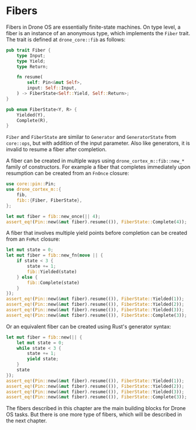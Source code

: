# Fibers

Fibers in Drone OS are essentially finite-state machines. On type level, a fiber
is an instance of an anonymous type, which implements the `Fiber` trait. The
trait is defined at `drone_core::fib` as follows:

```rust
pub trait Fiber {
    type Input;
    type Yield;
    type Return;

    fn resume(
        self: Pin<&mut Self>,
        input: Self::Input,
    ) -> FiberState<Self::Yield, Self::Return>;
}

pub enum FiberState<Y, R> {
    Yielded(Y),
    Complete(R),
}
```

`Fiber` and `FiberState` are similar to `Generator` and `GeneratorState` from
`core::ops`, but with addition of the input parameter. Also like generators, it
is invalid to resume a fiber after completion.

A fiber can be created in multiple ways using `drone_cortex_m::fib::new_*`
family of constructors. For example a fiber that completes immediately upon
resumption can be created from an `FnOnce` closure:

```rust
use core::pin::Pin;
use drone_cortex_m::{
    fib,
    fib::{Fiber, FiberState},
};

let mut fiber = fib::new_once(|| 4);
assert_eq!(Pin::new(&mut fiber).resume(()), FiberState::Complete(4));
```

A fiber that involves multiple yield points before completion can be created
from an `FnMut` closure:

```rust
let mut state = 0;
let mut fiber = fib::new_fn(move || {
    if state < 3 {
        state += 1;
        fib::Yielded(state)
    } else {
        fib::Complete(state)
    }
});
assert_eq!(Pin::new(&mut fiber).resume(()), FiberState::Yielded(1));
assert_eq!(Pin::new(&mut fiber).resume(()), FiberState::Yielded(2));
assert_eq!(Pin::new(&mut fiber).resume(()), FiberState::Yielded(3));
assert_eq!(Pin::new(&mut fiber).resume(()), FiberState::Complete(3));
```

Or an equivalent fiber can be created using Rust's generator syntax:

```rust
let mut fiber = fib::new(|| {
    let mut state = 0;
    while state < 3 {
        state += 1;
        yield state;
    }
    state
});
assert_eq!(Pin::new(&mut fiber).resume(()), FiberState::Yielded(1));
assert_eq!(Pin::new(&mut fiber).resume(()), FiberState::Yielded(2));
assert_eq!(Pin::new(&mut fiber).resume(()), FiberState::Yielded(3));
assert_eq!(Pin::new(&mut fiber).resume(()), FiberState::Complete(3));
```

The fibers described in this chapter are the main building blocks for Drone OS
tasks. But there is one more type of fibers, which will be described in the next
chapter.
